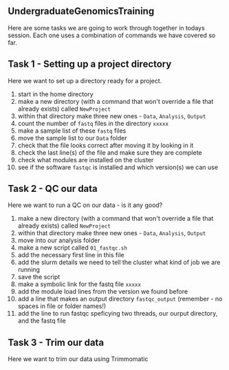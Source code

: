 ## UndergraduateGenomicsTraining

Here are some tasks we are going to work through together in todays session. Each one uses a combination of commands we have covered so far. 

## Task 1 - Setting up a project directory

Here we want to set up a directory ready for a project. 
1. start in the home directory 
2. make a new directory (with a command that won't override a file that already exists) called `NewProject`
3. within that directory make three new ones - `Data`, `Analysis`, `Output`
4. count the number of `fastq` files in the directory `xxxxx`
5. make a sample list of these `fastq` files
6. move the sample list to our `Data` folder
7. check that the file looks correct after moving it by looking in it
8. check the last line(s) of the file and make sure they are complete
9. check what modules are installed on the cluster
10. see if the software `fastqc` is installed and which version(s) we can use


## Task 2 - QC our data

Here we want to run a QC on our data - is it any good? 
1. make a new directory (with a command that won't override a file that already exists) called `NewProject`
2. within that directory make three new ones - `Data`, `Analysis`, `Output`
3. move into our analysis folder
4. make a new script called `01_fastqc.sh`
5. add the necessary first line in this file
6. add the slurm details we need to tell the cluster what kind of job we are running
7. save the script
8. make a symbolic link for the fastq file `xxxxx`
9. add the module load lines from the version we found before
10. add a line that makes an output directory `fastqc_output` (remember - no spaces in file or folder names!)
11. add the line to run fastqc speficying two threads, our ourput directory, and the fastq file


## Task 3 - Trim our data

Here we want to trim our data using Trimmomatic
